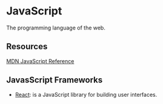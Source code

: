 # JavaScript

The programming language of the web.

## Resources

[MDN JavaScript Reference](https://developer.mozilla.org/en-US/docs/Web/JavaScript/Reference)

## JavasScript Frameworks

* [React](../javascript-frameworks/react/README.md): is a JavaScript library for building user interfaces.


